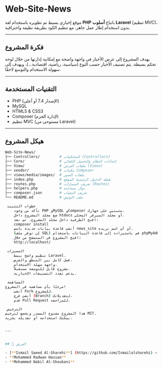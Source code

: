 #  Web-Site-News

موقع إخباري بسيط تم تطويره باستخدام لغة **PHP** باتباع **أسلوب Laravel** (تنظيم MVC)، بدون استخدام إطار عمل جاهز، مع تنظيم الكود بطريقة نظيفة واحترافية.

---

##  فكرة المشروع

يهدف المشروع إلى عرض الأخبار في واجهة واضحة مع إمكانية إدارتها من خلال لوحة تحكم بسيطة. يتم تصنيف الأخبار حسب النوع (سياسية، رياضية، اقتصادية...)، ويهدف إلى سهولة الاستخدام والتوسع لاحقًا.

---

##  التقنيات المستخدمة

- PHP (الإصدار 7.4 أو أعلى)
- MySQL
- HTML5 & CSS3
- Composer (لإدارة الحزم)
- تنظيم MVC (مستوحى من Laravel)

---

##  هيكل المشروع

```bash
Web-Site-News/
├── Controllers/         # المتحكمات (Controllers)
├── Core/                # إعدادات النظام والتحميل التلقائي
├── View/                # ملفات العرض (Views)
├── vendor/              # مكتبات Composer
├── views/media/images/  # ملفات الصور
├── index.php            # نقطة الدخول الرئيسية للموقع
├── routes.php           # تعريف المسارات (Routes)
├── helpers.php          # دوال مساعدة
├── composer.json        # تعريف التبعيات
└── README.md            # ملف التوثيق

 خطوات التثبيت
	تأكد من وجود PHP وMySQL وComposer مثبتين على جهازك.
	ضع مجلد المشروع داخل htdocs أو مجلد السيرفر المحلي.
	افتح الطرفية داخل مجلد المشروع، ثم نفذ: 
	composer install
	أنشئ قاعدة بيانات جديدة باسم news_site أو أي اسم تريده.
	(إن توفر ملف SQL) قم باستيراده إلى قاعدة البيانات باستخدام phpMyAdmin.
	افتح المشروع في المتصفح من خلال: 
	http://localhost/

 المميزات
	تنظيم واضح بنمط Laravel.
	فصل كامل بين المنطق والعرض.
	واجهة سهلة الاستخدام.
	مشروع قابل للتوسعة مستقبلاً.
	يدعم تعدد التصنيفات الإخبارية.

 المساهمة
مرحبًا بأي مساهمة في المشروع!
	أنشئ Fork للمشروع.
	أنشئ فرع (Branch) لتعديلاتك.
	قدم Pull Request للمراجعة.

 الترخيص
هذا المشروع مفتوح المصدر ويخضع لترخيص MIT.
يمكنك استخدامه أو تعديله بحرية.


---


## 👥 الفريق

- [**Ismail Saeed Al-Sharehi**] (https://github.com/Ismailalsharehi) — **Team Leader**
- **Mohammed Radwan Hassan**
- **Mohammed Nabil Al-Shoukani**
 

